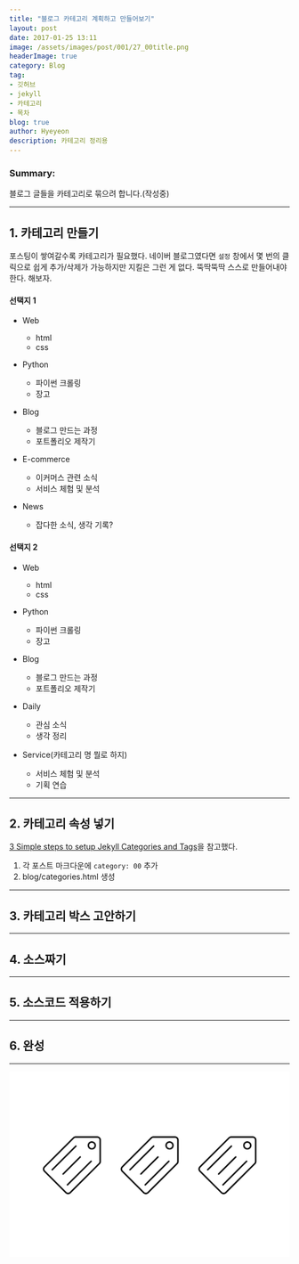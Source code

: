 ```yaml
---
title: "블로그 카테고리 계획하고 만들어보기"
layout: post
date: 2017-01-25 13:11
image: /assets/images/post/001/27_00title.png
headerImage: true
category: Blog
tag:
- 깃허브
- jekyll
- 카테고리
- 목차
blog: true
author: Hyeyeon
description: 카테고리 정리용
---
```


### Summary:

블로그 글들을 카테고리로 묶으려 합니다.(작성중)

---

## 1. 카테고리 만들기

포스팅이 쌓여갈수록 카테고리가 필요했다. 네이버 블로그였다면 `설정` 창에서 몇 번의 클릭으로 쉽게 추가/삭제가 가능하지만 지킬은 그런 게 없다. 뚝딱뚝딱 스스로 만들어내야 한다. 해보자.

#### 선택지 1

- Web
  - html
  - css

- Python
  - 파이썬 크롤링
  - 장고

- Blog
  - 블로그 만드는 과정
  - 포트폴리오 제작기

- E-commerce
  - 이커머스 관련 소식
  - 서비스 체험 및 분석

- News
  - 잡다한 소식, 생각 기록?

#### 선택지 2

- Web
  - html
  - css

- Python
  - 파이썬 크롤링
  - 장고

- Blog
  - 블로그 만드는 과정
  - 포트폴리오 제작기

- Daily
  - 관심 소식
  - 생각 정리

- Service(카테고리 명 뭘로 하지)
  - 서비스 체험 및 분석
  - 기획 연습


---

## 2. 카테고리 속성 넣기

[3 Simple steps to setup Jekyll Categories and Tags](https://blog.webjeda.com/jekyll-categories/)을 참고했다.

1. 각 포스트 마크다운에 `category: 00` 추가
2. blog/categories.html 생성

---

## 3. 카테고리 박스 고안하기

---

## 4. 소스짜기

---

## 5. 소스코드 적용하기

---

## 6. 완성

---
![](/assets/images/post/001/27_00title.png)
